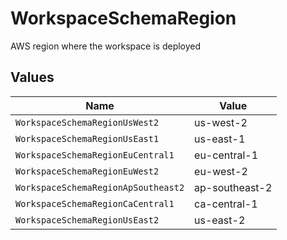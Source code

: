 # WorkspaceSchemaRegion

AWS region where the workspace is deployed


## Values

| Name                                | Value                               |
| ----------------------------------- | ----------------------------------- |
| `WorkspaceSchemaRegionUsWest2`      | us-west-2                           |
| `WorkspaceSchemaRegionUsEast1`      | us-east-1                           |
| `WorkspaceSchemaRegionEuCentral1`   | eu-central-1                        |
| `WorkspaceSchemaRegionEuWest2`      | eu-west-2                           |
| `WorkspaceSchemaRegionApSoutheast2` | ap-southeast-2                      |
| `WorkspaceSchemaRegionCaCentral1`   | ca-central-1                        |
| `WorkspaceSchemaRegionUsEast2`      | us-east-2                           |